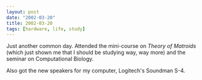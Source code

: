 ```yaml
---
layout: post
date: "2002-03-20"
title: 2002-03-20
tags: [hardware, life, study]
---
```

Just another common day. Attended the mini-course on
*Theory of Matroids* (which just shown me that I should be studying
way, way more) and the seminar on Computational Biology.

Also got the new speakers for my computer, Logitech's Soundman
S-4.


